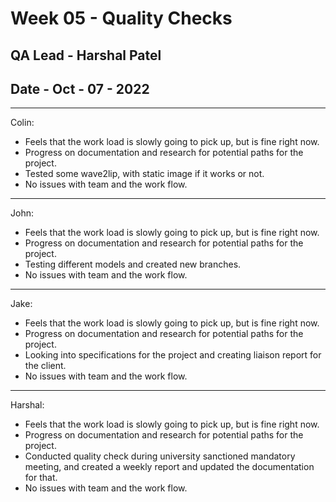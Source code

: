 
# Week 05 - Quality Checks 
## QA Lead - Harshal Patel
## Date - Oct - 07 - 2022


<HR> Colin: 

-  Feels that the work load is slowly going to pick up, but is fine right now.
-  Progress on documentation and research for potential paths for the project.
-  Tested some wave2lip, with static image if it works or not.
-  No issues with team and the work flow.
 

<HR> John: 

-  Feels that the work load is slowly going to pick up, but is fine right now.
-  Progress on documentation and research for potential paths for the project.
-  Testing different models and created new branches.
-  No issues with team and the work flow.

<HR> Jake:

-  Feels that the work load is slowly going to pick up, but is fine right now.
-  Progress on documentation and research for potential paths for the project.
-  Looking into specifications for the project and creating liaison report for the client.
-  No issues with team and the work flow.

<HR> Harshal:

-  Feels that the work load is slowly going to pick up, but is fine right now.
-  Progress on documentation and research for potential paths for the project.
-  Conducted quality check during university sanctioned mandatory meeting, and created a weekly report and updated the documentation for that.
-  No issues with team and the work flow.